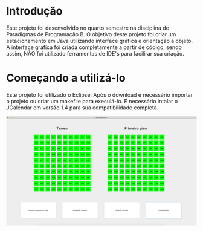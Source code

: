 # Introdução

Este projeto foi desenvolvido no quarto semestre na disciplina de Paradigmas de Programação B.
O objetivo deste projeto foi criar um estacionamento em Java utilizando interface gráfica e orientação a objeto.
A interface gráfica foi criada completamente a partir de código, sendo assim, NÃO foi utilizado ferramentas de IDE's para facilirar sua criação.

# Começando a utilizá-lo

Este projeto foi utilizado o Eclipse.
Após o download é necessário importar o projeto ou criar um makefile para execulá-lo.
É necessário intalar o JCalendar em versão 1.4 para sua compatibilidade completa.

![alt text](https://github.com/matheusvalbert/Estacionamento/blob/master/Tela_Principal.png)
